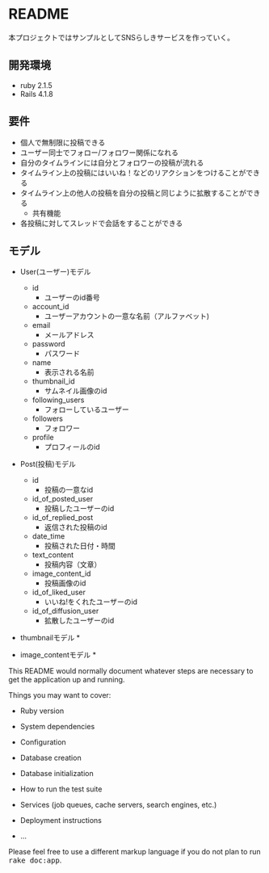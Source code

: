 # README

本プロジェクトではサンプルとしてSNSらしきサービスを作っていく。

## 開発環境
* ruby 2.1.5
* Rails 4.1.8

## 要件

* 個人で無制限に投稿できる
* ユーザー同士でフォロー/フォロワー関係になれる
* 自分のタイムラインには自分とフォロワーの投稿が流れる
* タイムライン上の投稿にはいいね！などのリアクションをつけることができる
* タイムライン上の他人の投稿を自分の投稿と同じように拡散することができる
  * 共有機能
* 各投稿に対してスレッドで会話をすることができる


## モデル

* User(ユーザー)モデル
  * id
    * ユーザーのid番号
  * account_id
    * ユーザーアカウントの一意な名前（アルファベット)
  * email
    * メールアドレス
  * password
    * パスワード
  * name
    * 表示される名前
  * thumbnail_id
    * サムネイル画像のid
  * following_users
    * フォローしているユーザー
  * followers
    * フォロワー
  * profile
    * プロフィールのid

* Post(投稿)モデル
  * id
    * 投稿の一意なid
  * id_of_posted_user
    * 投稿したユーザーのid
  * id_of_replied_post
    * 返信された投稿のid
  * date_time
    * 投稿された日付・時間
  * text_content
    * 投稿内容（文章）
  * image_content_id
    * 投稿画像のid
  * id_of_liked_user
    * いいね!をくれたユーザーのid
  * id_of_diffusion_user
    * 拡散したユーザーのid

* thumbnailモデル
  * 

* image_contentモデル
  * 

This README would normally document whatever steps are necessary to get the
application up and running.

Things you may want to cover:

* Ruby version

* System dependencies

* Configuration

* Database creation

* Database initialization

* How to run the test suite

* Services (job queues, cache servers, search engines, etc.)

* Deployment instructions

* ...


Please feel free to use a different markup language if you do not plan to run
<tt>rake doc:app</tt>.
